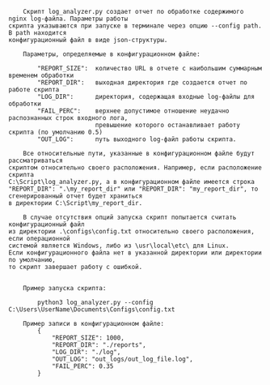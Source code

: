 		Скрипт log_analyzer.py создает отчет по обработке содержимого nginx log-файла. Параметры работы
    скрипта указываются при запуске в терминале через опцию --config path. В path находится
    конфигурационный файл в виде json-структуры. 

    	Параметры, определяемые в конфигурационном файле: 
		 
			"REPORT_SIZE": 	количество URL в отчете с наибольшим суммарным временем обработки
			"REPORT_DIR": 	выходная директория где создается отчет по работе скрипта 
			"LOG_DIR": 		директория, содержащая входные log-файлы для обработки
			"FAIL_PERC": 	верхнее допустимое отношение неудачно распознанных строк входного лога,
							превышение которого останавливает работу скрипта (по умолчанию 0.5)
			"OUT_LOG": 		путь выходного log-файл работы скрипта.
	
		Все относительные пути, указанные в конфигурационном файле будут рассматриваться 
	скриптом относительно своего расположения. Например, если расположение скрипта 
	C:\Script\log_analyzer.py, а в конфигурационном файле имеется строка
	"REPORT_DIR": ".\my_report_dir" или "REPORT_DIR": "my_report_dir", то сгенерированный отчет будет храниться
	в директории C:\Script\my_report_dir.

    	В случае отсутствия опций запуска скрипт попытается считать конфигурационный файл
    из директории .\configs\config.txt относительно своего расположения, если операционной
    системой является Windows, либо из \usr\local\etc\ для Linux.
	Если конфигурационного файла нет в указанной директории или директории по умолчанию,
    то скрипт завершает работу с ошибкой.


		Пример запуска скрипта:
	
			python3 log_analyzer.py --config C:\Users\UserName\Documents\Configs\config.txt
		
		Пример записи в конфигурационном файле:
			{
				"REPORT_SIZE": 1000,
				"REPORT_DIR": "./reports",
				"LOG_DIR": "./log",
				"OUT_LOG": "out_logs/out_log_file.log",
				"FAIL_PERC": 0.35 
			}
		